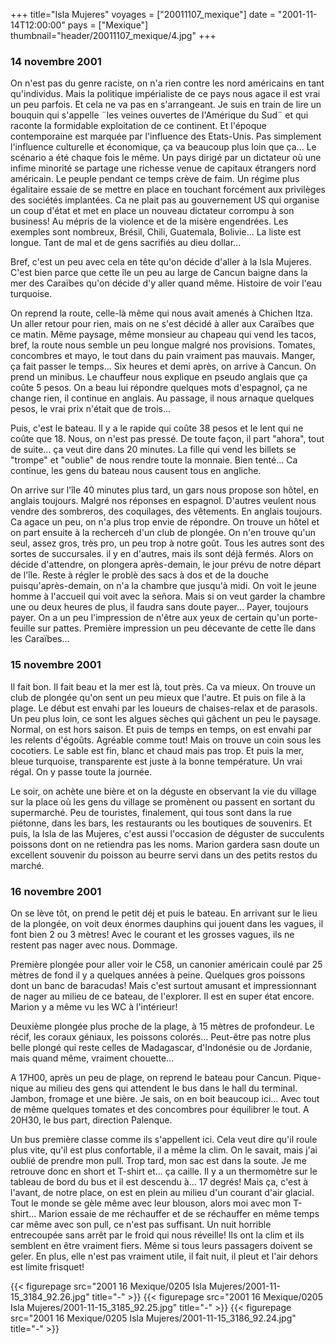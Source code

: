 +++
title="Isla Mujeres"
voyages = ["20011107_mexique"]
date = "2001-11-14T12:00:00"
pays = ["Mexique"]
thumbnail="header/20011107_mexique/4.jpg"
+++
### 14 novembre 2001

On n'est pas du genre raciste, on n'a rien contre les nord américains en tant 
qu'individus. Mais la politique impérialiste de ce pays nous agace il est vrai 
un peu parfois. Et cela ne va pas en s'arrangeant. Je suis en train de lire 
un bouquin qui s'appelle ¨les veines ouvertes de l'Amérique du Sud¨ et qui raconte 
la formidable exploitation de ce continent. Et l'époque contemporaine est marquée 
par l'influence des Etats-Unis. Pas simplement l'influence culturelle et économique, 
ça va beaucoup plus loin que ça... Le scénario a été chaque fois le même. Un 
pays dirigé par un dictateur où une infime minorité se partage une richesse 
venue de capitaux étrangers nord américain. Le peuple pendant ce temps crève 
de faim. Un régime plus égalitaire essaie de se mettre en place en touchant 
forcément aux privilèges des sociétés implantées. Ca ne plait pas au gouvernement 
US qui organise un coup d'état et met en place un nouveau dictateur corrompu 
à son business! Au mépris de la violence et de la misère engendrées. Les exemples 
sont nombreux, Brésil, Chili, Guatemala, Bolivie... La liste est longue. Tant 
de mal et de gens sacrifiés au dieu dollar... 

Bref, c'est un peu avec cela en tête qu'on décide d'aller à la Isla Mujeres. 
C'est bien parce que cette île un peu au large de Cancun baigne dans la mer 
des Caraïbes qu'on décide d'y aller quand même. Histoire de voir l'eau turquoise.

On reprend la route, celle-là même qui nous avait amenés à Chichen Itza. Un 
aller retour pour rien, mais on ne s'est décidé à aller aux Caraïbes que ce 
matin. Même paysage, même monsieur au chapeau qui vend les tacos, bref, la route 
nous semble un peu longue malgré nos provisions. Tomates, concombres et mayo, 
le tout dans du pain vraiment pas mauvais. Manger, ça fait passer le temps... 
Six heures et demi après, on arrive à Cancun. On prend un minibus. Le chauffeur 
nous explique en pseudo anglais que ça coûte 5 pesos. On a beau lui répondre 
quelques mots d'espagnol, ça ne change rien, il continue en anglais. Au passage, 
il nous arnaque quelques pesos, le vrai prix n'était que de trois... 

Puis, c'est le bateau. Il y a le rapide qui coûte 38 pesos et le lent qui ne 
coûte que 18. Nous, on n'est pas pressé. De toute façon, il part "ahora", tout 
de suite... ça veut dire dans 20 minutes. La fille qui vend les billets se "trompe" 
et "oublie" de nous rendre toute la monnaie. Bien tenté... Ca continue, les 
gens du bateau nous causent tous en angliche.

On arrive sur l'île 40 minutes plus tard, un gars nous propose son hôtel, en 
anglais toujours. Malgré nos réponses en espagnol. D'autres veulent nous vendre 
des sombreros, des coquilages, des vêtements. En anglais toujours. Ca agace 
un peu, on n'a plus trop envie de répondre. On trouve un hôtel et on part ensuite 
à la recherceh d'un club de plongée. On n'en trouve qu'un seul, assez gros, 
très pro, un peu trop à notre goût. Tous les autres sont des sortes de succursales. 
il y en d'autres, mais ils sont déjà fermés. Alors on décide d'attendre, on 
plongera après-demain, le jour prévu de notre départ de l'île. Reste à régler 
le problè des sacs à dos et de la douche puisqu'après-demain, on n'a la chambre 
que jusqu'à midi. On voit le jeune homme à l'accueil qui voit avec la señora. 
Mais si on veut garder la chambre une ou deux heures de plus, il faudra sans 
doute payer... Payer, toujours payer. On a un peu l'impression de n'être aux 
yeux de certain qu'un porte-feuille sur pattes. Première impression un peu décevante 
de cette île dans les Caraïbes...

### 15 novembre 2001

Il fait bon. Il fait beau et la mer est là, tout près. Ca va mieux. On trouve 
un club de plongée qu'on sent un peu mieux que l'autre. Et puis on file à la 
plage. Le début est envahi par les loueurs de chaises-relax et de parasols. 
Un peu plus loin, ce sont les algues sèches qui gâchent un peu le paysage. Normal, 
on est hors saison. Et puis de temps en temps, on est envahi par les relents 
d'égoûts. Agréable comme tout! Mais on trouve un coin sous les cocotiers. Le 
sable est fin, blanc et chaud mais pas trop. Et puis la mer, bleue turquoise, 
transparente est juste à la bonne température. Un vrai régal. On y passe toute 
la journée. 

Le soir, on achète une bière et on la déguste en observant la vie du village 
sur la place où les gens du village se promènent ou passent en sortant du supermarché. 
Peu de touristes, finalement, qui tous sont dans la rue piétonne, dans les bars, 
les restaurants ou les boutiques de souvenirs. Et puis, la Isla de las Mujeres, 
c'est aussi l'occasion de déguster de succulents poissons dont on ne retiendra 
pas les noms. Marion gardera sasn doute un excellent souvenir du poisson au 
beurre servi dans un des petits restos du marché.

### 16 novembre 2001

On se lève tôt, on prend le petit déj et puis le bateau. En arrivant sur le 
lieu de la plongée, on voit deux énormes dauphins qui jouent dans les vagues, 
il font bien 2 ou 3 mètres! Avec le courant et les grosses vagues, ils ne restent 
pas nager avec nous. Dommage.

Première plongée pour aller voir le C58, un canonier américain coulé par 25 
mètres de fond il y a quelques années à peine. Quelques gros poissons dont un 
banc de baracudas! Mais c'est surtout amusant et impressionnant de nager au 
milieu de ce bateau, de l'explorer. Il est en super état encore. Marion y a 
même vu les WC à l'intérieur! 

Deuxième plongée plus proche de la plage, à 15 mètres de profondeur. Le récif, 
les coraux géniaux, les poissons colorés... Peut-être pas notre plus belle plongé 
qui reste celles de Madagascar, d'Indonésie ou de Jordanie, mais quand même, 
vraiment chouette...

A 17H00, après un peu de plage, on reprend le bateau pour Cancun. Pique-nique 
au milieu des gens qui attendent le bus dans le hall du terminal. Jambon, fromage 
et une bière. Je sais, on en boit beaucoup ici... Avec tout de même quelques 
tomates et des concombres pour équilibrer le tout. A 20H30, le bus part, direction 
Palenque.

Un bus première classe comme ils s'appellent ici. Cela veut dire qu'il roule 
plus vite, qu'il est plus confortable, il a même la clim. On le savait, mais 
j'ai oublié de prendre mon pull. Trop tard, mon sac est dans la soute. Je me 
retrouve donc en short et T-shirt et... ça caille. Il y a un thermomètre sur 
le tableau de bord du bus et il est descendu à... 17 degrés! Mais ça, c'est 
à l'avant, de notre place, on est en plein au milieu d'un courant d'air glacial. 
Tout le monde se gèle même avec leur blouson, alors moi avec mon T-shirt... 
Marion essaie de me réchauffer et de se réchauffer en même temps car même avec 
son pull, ce n'est pas suffisant. Un nuit horrible entrecoupée sans arrêt par 
le froid qui nous réveille! Ils ont la clim et ils semblent en être vraiment 
fiers. Même si tous leurs passagers doivent se geler. En plus, elle n'est pas 
vraiment utile, il fait nuit, il pleut et l'air dehors est limite frisquet!


<div id="TOTO">{{< figurepage src="2001 16 Mexique/0205 Isla Mujeres/2001-11-15_3184_92.26.jpg" title="-"  >}}
{{< figurepage src="2001 16 Mexique/0205 Isla Mujeres/2001-11-15_3185_92.25.jpg" title="-"  >}}
{{< figurepage src="2001 16 Mexique/0205 Isla Mujeres/2001-11-15_3186_92.24.jpg" title="-"  >}}
</DIV>

